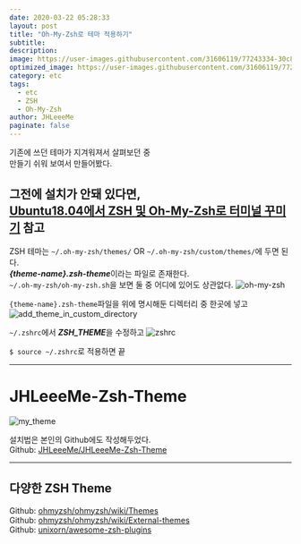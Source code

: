 ```yaml
---
date: 2020-03-22 05:28:33
layout: post
title: "Oh-My-Zsh로 테마 적용하기"
subtitle:
description:
image: https://user-images.githubusercontent.com/31606119/77243334-30c8c600-6c4c-11ea-9004-5168d544b939.png
optimized_image: https://user-images.githubusercontent.com/31606119/77243334-30c8c600-6c4c-11ea-9004-5168d544b939.png
category: etc
tags:
  - etc
  - ZSH
  - Oh-My-Zsh
author: JHLeeeMe
paginate: false
---
```


기존에 쓰던 테마가 지겨워져서 살펴보던 중  
만들기 쉬워 보여서 만들어봤다.

그전에 설치가 안돼 있다면,  
[Ubuntu18.04에서 ZSH 및 Oh-My-Zsh로 터미널 꾸미기](https://jhleeeme.github.io/ubuntu18.04%EC%97%90%EC%84%9C-zsh-%EB%B0%8F-oh-my-zsh%EB%A1%9C-%ED%84%B0%EB%AF%B8%EB%84%90-%EA%BE%B8%EB%AF%B8%EA%B8%B0/) 참고
---

ZSH 테마는 ```~/.oh-my-zsh/themes/``` OR ```~/.oh-my-zsh/custom/themes/```에 두면 된다.  
***{theme-name}.zsh-theme***이라는 파일로 존재한다.  
```~/.oh-my-zsh/oh-my-zsh.sh```을 보면 둘 중 어디에 있어도 상관없다.
![oh-my-zsh](https://user-images.githubusercontent.com/31606119/77243175-8308e780-6c4a-11ea-95b6-6439c5663fe2.png)

```{theme-name}.zsh-theme```파일을 위에 명시해둔 디렉터리 중 한곳에 넣고
![add_theme_in_custom_directory](https://user-images.githubusercontent.com/31606119/77243198-ded37080-6c4a-11ea-8d16-9903a4604455.png)

```~/.zshrc```에서 ***ZSH_THEME***을 수정하고
![zshrc](https://user-images.githubusercontent.com/31606119/77243232-19d5a400-6c4b-11ea-84ef-a17d7523c3d1.png)

```$ source ~/.zshrc```로 적용하면 끝

---

# JHLeeeMe-Zsh-Theme
![my_theme](https://user-images.githubusercontent.com/31606119/77243334-30c8c600-6c4c-11ea-9004-5168d544b939.png)

설치법은 본인의 Github에도 작성해두었다.  
Github: [JHLeeeMe/JHLeeeMe-Zsh-Theme](https://github.com/JHLeeeMe/JHLeeeMe-Zsh-Theme)  

---

## 다양한 ZSH Theme
Github: [ohmyzsh/ohmyzsh/wiki/Themes](https://github.com/ohmyzsh/ohmyzsh/wiki/Themes)  
Github: [ohmyzsh/ohmyzsh/wiki/External-themes](https://github.com/ohmyzsh/ohmyzsh/wiki/External-themes)  
Github: [unixorn/awesome-zsh-plugins](https://github.com/unixorn/awesome-zsh-plugins)
